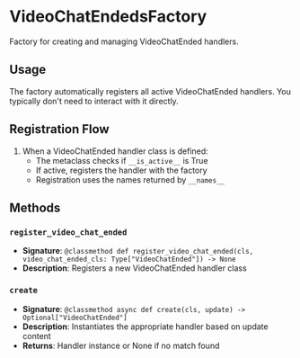 # VideoChatEndedsFactory

Factory for creating and managing VideoChatEnded handlers.

## Usage

The factory automatically registers all active VideoChatEnded handlers. 
You typically don't need to interact with it directly.

## Registration Flow

1. When a VideoChatEnded handler class is defined:
   - The metaclass checks if `__is_active__` is True
   - If active, registers the handler with the factory
   - Registration uses the names returned by `__names__`

## Methods

### `register_video_chat_ended`
- **Signature**: `@classmethod def register_video_chat_ended(cls, video_chat_ended_cls: Type["VideoChatEnded"]) -> None`
- **Description**: Registers a new VideoChatEnded handler class

### `create`
- **Signature**: `@classmethod async def create(cls, update) -> Optional["VideoChatEnded"]`
- **Description**: Instantiates the appropriate handler based on update content
- **Returns**: Handler instance or None if no match found
